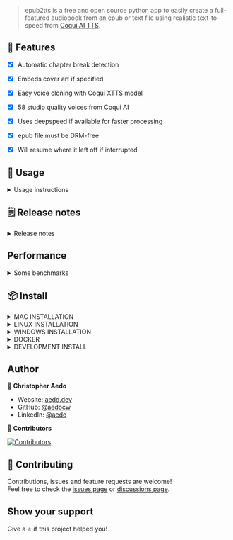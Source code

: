 > epub2tts is a free and open source python app to easily create a full-featured audiobook from an epub or text file using realistic text-to-speed from [Coqui AI TTS](https://github.com/coqui-ai/TTS).

## 🚀 Features

- [x] Automatic chapter break detection
- [x] Embeds cover art if specified
- [x] Easy voice cloning with Coqui XTTS model
- [x] 58 studio quality voices from Coqui AI
- [x] Uses deepspeed if available for faster processing
- [x] epub file must be DRM-free
- [x] Will resume where it left off if interrupted


## 📖 Usage
<details>
<summary> Usage instructions</summary>

## Quickest:
Using VITS model, all defaults, no GPU required:

* `epub2tts mybook.epub` (To change speaker (ex p307 for a good male voice w/Coqui TTS), add: `--speaker p307`)

## Best quality:
1. `epub2tts mybook.epub --export txt`
2. **edit mybook.txt**, replacing "# Part 1" etc with desired chapter names, and removing front matter like table of contents and anything else you do not want read. **Note:** First two lines can be Title: and Author: to use that in audiobook metadata.
3. Choose a voice, [samples here](https://github.com/rejuce/CoquiTTS_XTTS_Examples)
4. `epub2tts mybook.txt --engine xtts --speaker "Damien Black" --cover cover-image.jpg --sayparts`

## Using your own voice clone:
1. `epub2tts mybook.epub --scan`, determine which part to start and end on so you can skip TOC, etc.
2. Secure 1-3 30 second clips of a speaker you really like (`voice-1.wav``, etc)
3. `epub2tts my-book.epub --start 4 --end 20 --xtts voice-1.wav,voice-2.wav,voice-3.wav --cover cover-image.jpg`

## All options
* -h, --help - show this help message and exit
* --engine [ENGINE] - Which TTS engine to use [tts|xtts|openai]
* --xtts [sample-1.wav,sample-2.wav] - Sample wave/mp3 file(s) for XTTS v2 training separated by commas
* --openai OPENAI_API_KEY - OpenAI API key if engine is OpenAI
* --model [MODEL] - TTS model to use, default: tts_models/en/vctk/vits
* --speaker SPEAKER - Speaker to use (ex p335 for VITS, onyx for OpenAI, "Damien BLack" for XTTS v2)
* --scan - Scan the epub to show beginning of chapters, then exit
* --start [START] - Chapter/part to start from
* --end [END] - Chapter/part to end with
* --language [LANGUAGE] - Language of the epub, default: en
* --minratio [MINRATIO] - Minimum match ratio between text and transcript, 0 to disable whisper
* --skiplinks - Skip reading any HTML links
* --skipfootnotes - Try to skip reading footnotes
* --sayparts - Say each part number at start of section
* --bitrate [BITRATE] - Specify bitrate for output file
* --debug  - Enable debug output
* --export txt - Export epub contents to file (txt, md coming soon)
* --no-deepspeed - Disable deepspeed
* --cover image.jpg - jpg image to use for cover

</details>

## 🗒️ Release notes
<details>
<summary>Release notes </summary>

* 20240114: Updated README
* 20240111: Added support for Title & Author in text files
* 20240110: Added support for "--cover image.jpg"

</details>

## Performance
<details>
<summary>Some benchmarks</summary>
VITS model is the fastest, does not require GPU, but does not sound as good as using XTTS. We have not done any comparative benchmarks with that model.

Typical inference times for xtts_v2 averaged over 4 processing chunks (about 4 sentences each) that can be expected:

```
| Hardware                            | Inference Time |
|-------------------------------------|----------------|
| 20x CPU Xeon E5-2630 (without AVX)  | 3.7x realtime  |
| 20x CPU Xeon Silver 4214 (with AVX) | 1.7x realtime  |
| 8x CPU Xeon Silver 4214 (with AVX)  | 2.0x realtime  |
| 2x CPU Xeon Silver 4214 (with AVX)  | 2.9x realtime  |
| Intel N4100 Atom (NAS)              | 4.7x realtime  |
| GPU RTX A2000 4GB (w/o deepspeed)   | 0.4x realtime  |
| GPU RTX A2000 4GB (w deepspeed)     | 0.15x realtime |
```
</details>

## 📦 Install

<details>
<summary>MAC INSTALLATION</summary>

This installation requires Python < 3.12 and [Homebrew](https://brew.sh/) (I use homebrew to install espeak, [pyenv](https://stackoverflow.com/questions/36968425/how-can-i-install-multiple-versions-of-python-on-latest-os-x-and-use-them-in-par) and ffmpeg). Per [this bug](https://github.com/coqui-ai/TTS/issues/2052), mecab should also be installed via homebrew.

Voice models will be saved locally in `~/.local/share/tts`
```
#install dependencies
brew install espeak pyenv ffmpeg mecab
#install epub2tts
git clone https://github.com/aedocw/epub2tts
cd epub2tts
pyenv install 3.11
pyenv local 3.11
#OPTIONAL - install this in a virtual environment
python -m venv .venv && source .venv/bin/activate
pip install .
```
</details>

<details>
<summary>LINUX INSTALLATION</summary>

These instructions are for Ubuntu >22.04 (20.04 showed some depedency issues), but should work (with appropriate package installer mods) for just about any repo. Ensure you have `ffmpeg` installed before use.

Voice models will be saved locally in `~/.local/share/tts`

```
#install dependencies
sudo apt install espeak-ng ffmpeg
#clone the repo
git clone https://github.com/aedocw/epub2tts
cd epub2tts
pip install .
```
</details>

<details>
<summary>WINDOWS INSTALLATION</summary>

Runnig epub2tts in WSL2 with Ubuntu 22 is the easiest approach, but these steps should work for running directly in windows.

1. Install Microsoft C++ Build Tools. Download the installer from https://visualstudio.microsoft.com/visual-cpp-build-tools/ then run the downloaded file `vs_BuildTools.exe` and select the "C++ Buld tools" checkbox leaving all options at their default value. **Note:** This will require about 7 GB of space on C drive.
2. Install espeak-ng from https://github.com/espeak-ng/espeak-ng/releases/latest
3. [Install chocolaty](https://chocolatey.org/install)
4. Install ffmpeg with the command `choco install ffmpeg`, make sure you are in an elevated powershell session.
5. Install python 3.11 with the command `choco install python311`
6. Install git with the command `choco install git`.
7. Decide where you want your epub2tts project to live, documents is a common place. Once you've found a directory you're happy with, clone the project with `git clone https://github.com/aedocw/epub2tts` and cd epub2tts so you're now in your working directory.
8. There are probably a few different ways you can go here, I personally opted for a venv to keep everything organized. Create a venv with the command `python -m venv .venv`
9. Activate the venv, on windows the command is slightly different as you issue `.venv\scripts\activate`
10. Install epub2tts along with the requirements with the command `pip install .`

11. If all goes well, you should be able to call epub2tts from within your venv and update it from this directory going forward. To update, use `git pull` and then `pip install . --upgrade`

**Some errors you may encounter**
* Encountered error while trying to install package lxml
  * Run `pip install lxml` to install the latest version manually then re-run `pip install .`
* ffmpeg not found
  * Rerun the command `choco install ffmpeg``, making sure you are in an elevated powershell session, outside of the virtual environment
* NLTK: punkt not found
  * Run the following to install it: `python -c "import nltk"` then `python -m nltk.downloader punkt`
* Torch not compiled with CUDA enabled
  * `pip install torch torchvision torchaudio --index-url https://download.pytorch.org/whl/cu121`

</details>

<details>
<summary>DOCKER</summary>

Voice models will be saved locally in `~/.local/share/tts`

Docker usage does not reliably utilize GPU, if someone wants to work on improving this your PR will be very welcome!

For *Linux and MacOS*:
```
alias epub2tts='docker run -v "$PWD:$PWD" -v ~/.local/share/tts:/root/.local/share/tts -w "$PWD" ghcr.io/aedocw/epub2tts:release'
```

For *Windows*:
Pre-requisites:
* Install Docker Desktop
* From PowerShell run "mkdir ~/.local/share/tts"

```
#Example for running scan of "mybook.epub"
docker run -v ${PWD}/.local/share/tts:/root/.local/share/tts -v ${PWD}:/root -w /root ghcr.io/aedocw/epub2tts:release mybook.epub --scan

#Example for reading parts 3 through 15 of "mybook.epub"
docker run -v ${PWD}/.local/share/tts:/root/.local/share/tts -v ${PWD}:/root -w /root ghcr.io/aedocw/epub2tts:release mybook.epub --start 3 --end 15
```
</details>

<details>
<summary>DEVELOPMENT INSTALL</summary>

```
#clone the repo
git clone https://github.com/aedocw/epub2tts
cd epub2tts
#create a virtual environment
python -m venv .venv
#activate the virtual environment
source .venv/bin/activate
#install dependencies
sudo apt install espeak-ng ffmpeg
pip install -r requirements.txt
```
</details>

## Author

👤 **Christopher Aedo**

- Website: [aedo.dev](https://aedo.dev)
- GitHub: [@aedocw](https://github.com/aedocw)
- LinkedIn: [@aedo](https://linkedin.com/in/aedo)

👥 **Contributors**

[![Contributors](https://contrib.rocks/image?repo=aedocw/epub2tts)](https://github.com/aedocw/epub2tts/graphs/contributors)

## 🤝 Contributing

Contributions, issues and feature requests are welcome!\
Feel free to check the [issues page](https://github.com/aedocw/epub2tts/issues) or [discussions page](https://github.com/aedocw/epub2tts/discussions).

## Show your support

Give a ⭐️ if this project helped you!